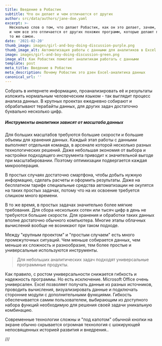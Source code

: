 ```yaml
---
title: Введение в Робастик
subtitle: Что он делает и чем отличается от других
author: src/data/authors/jane-doe.yaml
excerpt: >-
  Несколько слов о том, что делает Робастик, как он это делает, зачем, для кого
  и чем все это отличается от других похожих программ, которые делают примерно
  то же самое.
date: '2021-02-20'
thumb_image: images/girl-and-boy-doing-discussion-purple.png
thumb_image_alt: Автоматизация работы с данными для аналитиков в Excel
image: images/girl-and-boy-doing-discussion-green.png
image_alt: Как Робастик помогает аналитикам работать с данными
template: post
meta_title: Введение в Робастик
meta_description: Почему Робастик это дзен Excel-аналитика данных
canonical_url: ''
---
```

Собрать в интернете информацию, проанализировать её и результаты изложить нормальным человеческим языком - так выглядит процесс анализа данных. В крупных проектах ежедневно собирают и обрабатывают терабайты данных, для других задач достаточно буквально несколько цифр.

##### Инструменты аналитики зависят от масштаба данных

Для больших масштабов требуются большие скорости и большие объемы для хранения данных. Каждый этап работы с данными выполняет отдельная команда, в арсенале которой несколько разных технологических решений. Даже небольшая экономия от выбора и настройки подходящего инструмента приводит к значительной выгоде при масштабировании. Поэтому оптимизации подвергается каждая микрооперация.

В простых случаях достаточно смартфона, чтобы добыть нужную информацию, сделать расчеты и оформить результаты. Даже на бесплатном тарифе специальные средства автоматизации не окупятся на таких простых задачах, потому что на их освоение требуется слишком много времени.

В то же время, в простых задачах значительно более мягкие требования. Для сбора нескольких сотен или тысяч цифр в день не требуются большие скорости. Для хранения и обработки таких данных вполне достаточно обычного компьютера. Многие этапы облачных вычислений вообще не возникают при таком подходе.

Между "крупным проектом" и "простым случаем" есть много промежуточных ситуаций. Чем меньше собирается данных, чем меньше их сложность и разнообразие, тем более простые и универсальные используются инструменты.

> Для небольших аналитических задач подходят универсальные программные продукты.

Как правило, с ростом универсальности снижается гибкость и надежность программы. Но есть исключение. Microsoft Office очень универсален. Excel позволяет получать данные из разных источников, проводить вычисления, визуализировать данные и подключать сторонние модули с дополнительными функциями. Гибкость обеспечивается самим пользователем, выбирающим из доступного набора функций необходимую для решения своей задачи уникальную комбинацию.

Современные технологии сложны и "под капотом" обычной кнопки на экране обычно скрывается огромная технология с шокирующей непосвященных историей развития и внедрения..

///
